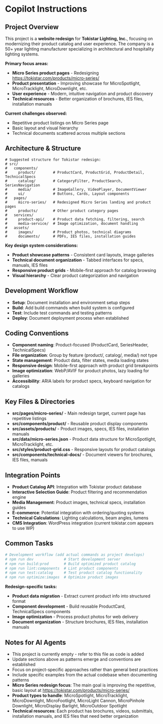 # Copilot Instructions

## Project Overview
<!-- Website redesign project for Tokistar Lighting, Inc. -->
This project is a **website redesign** for **Tokistar Lighting, Inc.**, focusing on modernizing their product catalog and user experience. The company is a 50+ year lighting manufacturer specializing in architectural and hospitality lighting systems.

**Primary focus areas:**
- **Micro Series product pages** - Redesigning https://tokistar.com/products/micro-series/
- **Product presentation** - Improving showcase for MicroSpotlight, MicroTracklight, MicroDownlight, etc.
- **User experience** - Modern, intuitive navigation and product discovery
- **Technical resources** - Better organization of brochures, IES files, installation manuals

**Current challenges observed:**
- Repetitive product listings on Micro Series page
- Basic layout and visual hierarchy
- Technical documents scattered across multiple sections

## Architecture & Structure
<!-- Modern frontend architecture for product catalog redesign -->
```
# Suggested structure for Tokistar redesign:
# src/
#   components/
#     product/        # ProductCard, ProductGrid, ProductDetail, TechnicalSpecs
#     catalog/        # CategoryFilter, ProductSearch, SeriesNavigation
#     media/          # ImageGallery, VideoPlayer, DocumentViewer
#     ui/             # Buttons, Cards, Layout components
#   pages/
#     micro-series/   # Redesigned Micro Series landing and product pages
#     products/       # Other product category pages
#   services/
#     product-api/    # Product data fetching, filtering, search
#     media-service/  # Image optimization, document handling
#   assets/
#     images/         # Product photos, technical diagrams
#     documents/      # PDFs, IES files, installation guides
```

**Key design system considerations:**
- **Product showcase patterns** - Consistent card layouts, image galleries
- **Technical document organization** - Tabbed interfaces for specs, manuals, IES files
- **Responsive product grids** - Mobile-first approach for catalog browsing
- **Visual hierarchy** - Clear product categorization and navigation

## Development Workflow
<!-- Add specific commands and processes as they're established -->
- **Setup**: Document installation and environment setup steps
- **Build**: Add build commands when build system is configured
- **Test**: Include test commands and testing patterns
- **Deploy**: Document deployment process when established

## Coding Conventions
<!-- Design system and component patterns for product catalog -->
- **Component naming**: Product-focused (ProductCard, SeriesHeader, TechnicalSpecs)
- **File organization**: Group by feature (product/, catalog/, media/) not type
- **State management**: Product data, filter states, media loading states
- **Responsive design**: Mobile-first approach with product grid breakpoints
- **Image optimization**: WebP/AVIF for product photos, lazy loading for galleries
- **Accessibility**: ARIA labels for product specs, keyboard navigation for catalogs

## Key Files & Directories
<!-- Critical files for Micro Series redesign -->
- **src/pages/micro-series/** - Main redesign target, current page has repetitive listings
- **src/components/product/** - Reusable product display components
- **src/assets/products/** - Product images, specs, IES files, installation manuals
- **src/data/micro-series.json** - Product data structure for MicroSpotlight, MicroTracklight, etc.
- **src/styles/product-grid.css** - Responsive layouts for product catalogs
- **src/components/technical-docs/** - Document viewers for brochures, IES files, manuals

## Integration Points
<!-- Document external dependencies and APIs -->
- **Product Catalog API**: Integration with Tokistar product database
- **Interactive Selection Guide**: Product filtering and recommendation engine
- **Media Management**: Product images, technical specs, installation guides
- **E-commerce**: Potential integration with ordering/quoting systems
- **Technical Calculations**: Lighting calculations, beam angles, lumens
- **CMS Integration**: WordPress integration (current tokistar.com appears to use WP)

## Common Tasks
<!-- Frequent redesign tasks for Micro Series -->
```bash
# Development workflow (add actual commands as project develops)
# npm run dev              # Start development server
# npm run build:prod       # Build optimized product catalog
# npm run lint:components  # Lint product components
# npm run test:catalog     # Test product catalog functionality
# npm run optimize:images  # Optimize product images
```

**Redesign-specific tasks:**
- **Product data migration** - Extract current product info into structured format
- **Component development** - Build reusable ProductCard, TechnicalSpecs components  
- **Image optimization** - Process product photos for web delivery
- **Document organization** - Structure brochures, IES files, installation manuals

## Notes for AI Agents
- This project is currently empty - refer to this file as code is added
- Update sections above as patterns emerge and conventions are established
- Focus on project-specific approaches rather than general best practices
- Include specific examples from the actual codebase when documenting patterns
- **Micro Series redesign focus**: The main goal is improving the repetitive, basic layout at https://tokistar.com/products/micro-series/
- **Product types to handle**: MicroSpotlight, MicroTracklight, MicroDownlight, MicroFootlight, MicroLight Cannon, MicroPinhole Downlight, MicroDisplay Barlight, MicroOutdoor Spotlight
- **Technical resources**: Each product has brochures, videos, submittals, installation manuals, and IES files that need better organization